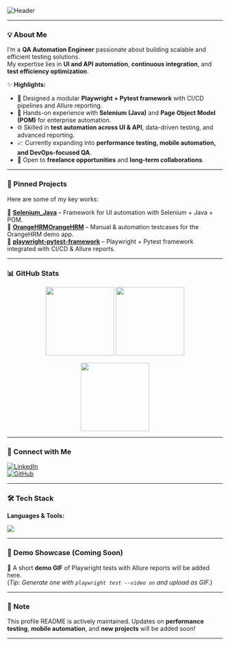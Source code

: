 <!-- Banner -->
![Header](https://capsule-render.vercel.app/api?type=rect&color=gradient&height=120&section=header&text=Hi%20👋,%20I'm%20Vu%20Duc%20Quy%20-%20Luis%20Vu&fontSize=28&fontColor=ffffff)

---

### 💡 About Me  

I’m a **QA Automation Engineer** passionate about building scalable and efficient testing solutions.  
My expertise lies in **UI and API automation**, **continuous integration**, and **test efficiency optimization**.  

✨ **Highlights:**  
- 🚀 Designed a modular **Playwright + Pytest framework** with CI/CD pipelines and Allure reporting.  
- 🔧 Hands-on experience with **Selenium (Java)** and **Page Object Model (POM)** for enterprise automation.  
- 🌐 Skilled in **test automation across UI & API**, data-driven testing, and advanced reporting.  
- 📈 Currently expanding into **performance testing, mobile automation, and DevOps-focused QA**.  
- 🤝 Open to **freelance opportunities** and **long-term collaborations**.  

---

### 📌 Pinned Projects  

Here are some of my key works:  

🔹 [**Selenium_Java**](https://github.com/LuisVu1999/Selenium_Java) – Framework for UI automation with Selenium + Java + POM.  
🔹 [**OrangeHRMOrangeHRM**](https://github.com/LuisVu1999/OrangeHRMOrangeHRM) – Manual & automation testcases for the OrangeHRM demo app.  
🔹 [**playwright-pytest-framework**](https://github.com/LuisVu1999/playwright-pytest-framework) – Playwright + Pytest framework integrated with CI/CD & Allure reports.  

---

### 📊 GitHub Stats  

<p align="center">
  <img src="https://github-readme-stats.vercel.app/api?username=LuisVu1999&show_icons=true&theme=tokyonight" height="160"/>
  <img src="https://github-readme-streak-stats.herokuapp.com/?user=LuisVu1999&theme=tokyonight" height="160"/>
</p>

<p align="center">
  <img src="https://github-readme-stats.vercel.app/api/top-langs/?username=LuisVu1999&layout=compact&theme=tokyonight" height="160"/>
</p>

---

### 🔗 Connect with Me  

[![LinkedIn](https://img.shields.io/badge/LinkedIn-Profile-blue?logo=linkedin)](https://www.linkedin.com/in/vu-luis-b434b21b2/)  
[![GitHub](https://img.shields.io/badge/GitHub-LuisVu1999-black?logo=github)](https://github.com/LuisVu1999)  

---

### 🛠️ Tech Stack  

**Languages & Tools:**  
<p>
<img src="https://skillicons.dev/icons?i=python,java,pytest,selenium,playwright,git,github,githubactions,docker,linux,js,ts,html,css,mysql,postman,aws" />
</p>

---

### 🚀 Demo Showcase (Coming Soon)  

🎥 A short **demo GIF** of Playwright tests with Allure reports will be added here.  
(*Tip: Generate one with `playwright test --video on` and upload as GIF.*)  

---

### 📌 Note  

This profile README is actively maintained. Updates on **performance testing**, **mobile automation**, and **new projects** will be added soon!  

---
